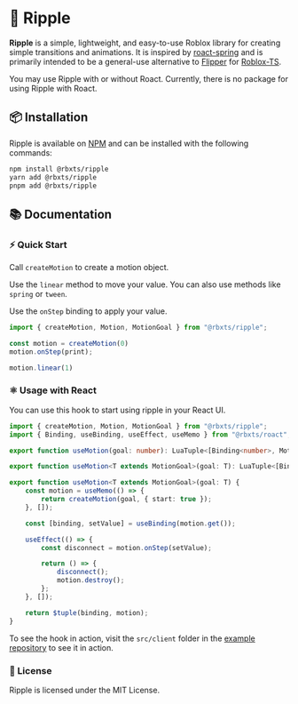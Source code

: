 # 🎨 Ripple

**Ripple** is a simple, lightweight, and easy-to-use Roblox library for creating simple transitions and animations. It is inspired by [roact-spring](https://github.com/chriscerie/roact-spring) and is primarily intended to be a general-use alternative to [Flipper](https://github.com/Reselim/Flipper) for [Roblox-TS](https://roblox-ts.com).

You may use Ripple with or without Roact. Currently, there is no package for using Ripple with Roact.

## 📦 Installation

Ripple is available on [NPM](https://www.npmjs.com/package/@rbxts/ripple) and can be installed with the following commands:

```bash
npm install @rbxts/ripple
yarn add @rbxts/ripple
pnpm add @rbxts/ripple
```

## 📚 Documentation
### ⚡ Quick Start

Call `createMotion` to create a motion object.

Use the `linear` method to move your value. You can also use methods like `spring` or `tween`.

Use the `onStep` binding to apply your value.

```typescript
import { createMotion, Motion, MotionGoal } from "@rbxts/ripple";

const motion = createMotion(0)
motion.onStep(print);

motion.linear(1)
```

### ⚛️ Usage with React

You can use this hook to start using ripple in your React UI.

```typescript
import { createMotion, Motion, MotionGoal } from "@rbxts/ripple";
import { Binding, useBinding, useEffect, useMemo } from "@rbxts/roact";

export function useMotion(goal: number): LuaTuple<[Binding<number>, Motion<number>]>;

export function useMotion<T extends MotionGoal>(goal: T): LuaTuple<[Binding<T>, Motion<T>]>;

export function useMotion<T extends MotionGoal>(goal: T) {
	const motion = useMemo(() => {
		return createMotion(goal, { start: true });
	}, []);

	const [binding, setValue] = useBinding(motion.get());

	useEffect(() => {
		const disconnect = motion.onStep(setValue);

		return () => {
			disconnect();
			motion.destroy();
		};
	}, []);

	return $tuple(binding, motion);
}
```

To see the hook in action, visit the `src/client` folder in the [example repository](https://github.com/littensy/rbxts-react-example) to see it in action.

### 📝 License

Ripple is licensed under the MIT License.